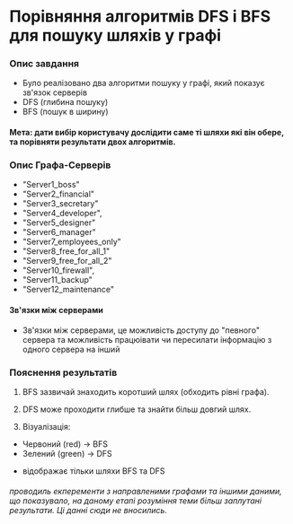 
# Порівняння алгоритмів DFS і BFS для пошуку шляхів у графі

### Опис завдання

 - Було реалізовано два алгоритми пошуку у графі, який показує зв'язок серверів
  - DFS (глибина пошуку)
  - BFS (пошук в ширину)

#### Мета: дати вибір користувачу дослідити саме ті шляхи які він обере, та порівняти результати двох алгоритмів.

###  Опис Графа-Серверів

- "Server1_boss"
- "Server2_financial"
- "Server3_secretary"
- "Server4_developer",
- "Server5_designer"
- "Server6_manager"
- "Server7_employees_only"
- "Server8_free_for_all_1"
- "Server9_free_for_all_2"
- "Server10_firewall",
- "Server11_backup"
- "Server12_maintenance"

#### Зв'язки між серверами
 -  Зв'язки між серверами, це можливість доступу до "певного" сервера та можливість працюівати чи пересилати інформацію з одного сервера на інший


### Пояснення результатів

1. BFS зазвичай знаходить коротший шлях (обходить рівні графа).

2. DFS може проходити глибше та знайти більш довгий шлях.

3. Візуалізація:
 - Червоний (red) → BFS
 - Зелений (green) → DFS

 * відображає тільки шляхи BFS та DFS


###### проводиль екперементи з направленими графами та іншими даними, що показувало, на даному етапі розуміння теми більш заплутані результати. Ці данні сюди не вносились.